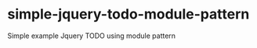 simple-jquery-todo-module-pattern
=================================

Simple example Jquery TODO using module pattern
